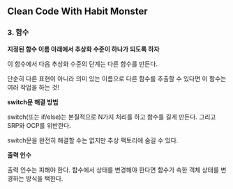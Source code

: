 ## Clean Code With Habit Monster

### 3. 함수

**지정된 함수 이름 아래에서 추상화 수준이 하나가 되도록 하자**

이 함수에서 다음 추상화 수준의 단계는 다른 함수를 만든다.

단순히 다른 표현이 아니라 의미 있는 이름으로 다른 함수를 추출할 수 있다면 이 함수는 여러 작업을 하는 것!

**switch문 해결 방법**

switch(또는 if/else)는 본질적으로 N가지 처리를 하고 함수를 길게 만든다.
그리고 SRP와 OCP를 위반한다.

switch문을 완전히 해결할 수는 없지만 추상 팩토리에 숨길 수 있다.



**출력 인수**

출력 인수는 피해야 한다.
함수에서 상태를 변경해야 한다면 함수가 속한 객체 상태를 변경하는 방식을 택한다.
